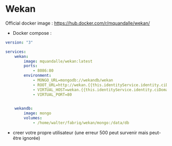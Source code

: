 Wekan
================

Official docker image : https://hub.docker.com/r/mquandalle/wekan/

* Docker compose :

```yml
version: "3"

services:
    wekan:
        image: mquandalle/wekan:latest
        ports:
            - 8086:80
        environment:
            - MONGO_URL=mongodb://wekandb/wekan
            - ROOT_URL=http://wekan.{{this.identityService.identity.ciDomain}}
            - VIRTUAL_HOST=wekan.{{this.identityService.identity.ciDomain}}
            - VIRTUAL_PORT=80  

    
    wekandb:
        image: mongo
        volumes:
            - /home/walter/fabriq/wekan/mongo:/data/db

```

* creer votre propre utilisateur (une erreur 500 peut survenir mais peut-être ignorée)